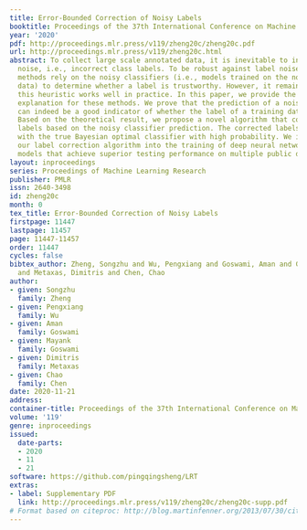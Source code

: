 ```yaml
---
title: Error-Bounded Correction of Noisy Labels
booktitle: Proceedings of the 37th International Conference on Machine Learning
year: '2020'
pdf: http://proceedings.mlr.press/v119/zheng20c/zheng20c.pdf
url: http://proceedings.mlr.press/v119/zheng20c.html
abstract: To collect large scale annotated data, it is inevitable to introduce label
  noise, i.e., incorrect class labels. To be robust against label noise, many successful
  methods rely on the noisy classifiers (i.e., models trained on the noisy training
  data) to determine whether a label is trustworthy. However, it remains unknown why
  this heuristic works well in practice. In this paper, we provide the first theoretical
  explanation for these methods. We prove that the prediction of a noisy classifier
  can indeed be a good indicator of whether the label of a training data is clean.
  Based on the theoretical result, we propose a novel algorithm that corrects the
  labels based on the noisy classifier prediction. The corrected labels are consistent
  with the true Bayesian optimal classifier with high probability. We incorporate
  our label correction algorithm into the training of deep neural networks and train
  models that achieve superior testing performance on multiple public datasets.
layout: inproceedings
series: Proceedings of Machine Learning Research
publisher: PMLR
issn: 2640-3498
id: zheng20c
month: 0
tex_title: Error-Bounded Correction of Noisy Labels
firstpage: 11447
lastpage: 11457
page: 11447-11457
order: 11447
cycles: false
bibtex_author: Zheng, Songzhu and Wu, Pengxiang and Goswami, Aman and Goswami, Mayank
  and Metaxas, Dimitris and Chen, Chao
author:
- given: Songzhu
  family: Zheng
- given: Pengxiang
  family: Wu
- given: Aman
  family: Goswami
- given: Mayank
  family: Goswami
- given: Dimitris
  family: Metaxas
- given: Chao
  family: Chen
date: 2020-11-21
address: 
container-title: Proceedings of the 37th International Conference on Machine Learning
volume: '119'
genre: inproceedings
issued:
  date-parts:
  - 2020
  - 11
  - 21
software: https://github.com/pingqingsheng/LRT
extras:
- label: Supplementary PDF
  link: http://proceedings.mlr.press/v119/zheng20c/zheng20c-supp.pdf
# Format based on citeproc: http://blog.martinfenner.org/2013/07/30/citeproc-yaml-for-bibliographies/
---
```

